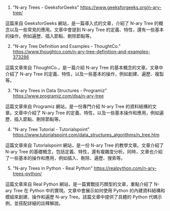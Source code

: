 

1. "N-ary Trees - GeeksforGeeks"
https://www.geeksforgeeks.org/n-ary-tree/

這篇來自 GeeksforGeeks 網站，是一篇導入式的文章，介紹了 N-ary Tree 的概念以及一些常見的應用。文章中會提到 N-ary Tree 的定義、特性，還有一些基本的操作，例如遍歷、插入節點、刪除節點等。

2. "N-ary Tree Definition and Examples - ThoughtCo."
https://www.thoughtco.com/n-ary-tree-definition-and-examples-373286

這篇文章來自 ThoughtCo.，是一篇介紹 N-ary Tree 的基本概念的文章。文章中介紹了 N-ary Tree 的定義、特性，以及一些基本的操作，例如創建、遍歷、複製等。

3. "N-ary Trees in Data Structures - Programiz"
https://www.programiz.com/dsa/n-ary-tree

這篇文章來自 Programiz 網站，是一份專門介紹 N-ary Tree 的資料結構的文章。文章中介紹了 N-ary Tree 的定義、特性，以及一些基本操作和應用，例如遍歷、插入節點、刪除節點等。

4. "N-ary Tree Tutorial - Tutorialspoint"
https://www.tutorialspoint.com/data_structures_algorithms/n_tree.htm

這篇文章來自 Tutorialspoint 網站，是一份 N-ary Tree 的教學文章。文章介紹了 N-ary Tree 的基礎概念，包括定義、特性，還有複雜度分析。同時，文章也介紹了一些基本的操作和應用，例如插入、刪除、遍歷、搜索等。

5. "N-ary Trees in Python - Real Python"
https://realpython.com/n-ary-trees-python/

這篇文章來自 Real Python 網站，是一篇實戰技巧類型的文章，重點介紹了 N-ary Tree 在 Python 中的實現。文章中會展示如何使用 Python 的內建資料結構和模組來創建、操作和遍歷 N-ary Tree。該篇文章中提供了具體的 Python 代碼示例，並搭配詳細的註釋解說。